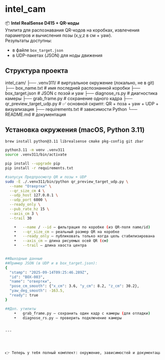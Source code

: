 # intel_cam

📦 **Intel RealSense D415 + QR-коды**  
Утилита для распознавания QR-кодов на коробках, извлечения параметров и вычисления позы (x,y,z в см + yaw).  
Результаты доступны:
- в файле `box_target.json`
- в UDP-пакетах (JSON) для ноды движения


## Структура проекта
intel_cam/
├── .venv311/              # виртуальное окружение (локально, не в git)
├── box_name.txt           # имя последней распознанной коробки
├── box_target.json        # JSON с позой и yaw
├── diagnose_rs.py         # диагностика камеры
├── grab_frame.py          # сохранение одного кадра
├── qr_preview_target_udp.py   # ✅ основной скрипт: QR + поза + yaw + UDP + визуализация
├── requirements.txt       # зависимости Python
└── README.md              # документация

## Установка окружения (macOS, Python 3.11)
```bash
brew install python@3.11 librealsense cmake pkg-config git zbar

python3.11 -m venv .venv311
source .venv311/bin/activate

pip install --upgrade pip
pip install -r requirements.txt

#запусук Предпросмотр QR и позы + UDP
sudo -E ./.venv311/bin/python qr_preview_target_udp.py \
  --name "Отвертки" \
  --qr_size_cm 4 \
  --udp_host 127.0.0.1 \
  --udp_port 6000 \
  --ready_only \
  --pub_rate_hz 15 \
  --axis_cm 3 \
  --trail 30

	•	--name / --id — фильтрация по коробке (из QR-поля name/id)
	•	--qr_size_cm — реальный размер QR на коробке
	•	--ready_only — публиковать только когда цель стабилизирована
	•	--axis_cm — длина рисуемых осей QR (см)
	•	--trail — длина хвоста центра


##Выходные данные
##Пример JSON (в UDP и в box_target.json):
{
  "stamp": "2025-09-14T09:25:46.289Z",
  "id": "BOX-003",
  "name": "отвертки",
  "pose_cm_smooth": {"x_cm": 3.6, "y_cm": 8.2, "z_cm": 30.2},
  "yaw_deg_smooth": -163.5,
  "ready": true
}

##Доп. утилиты
	•	grab_frame.py — сохранить один кадр с камеры (для отладки)
	•	diagnose_rs.py — проверить подключение камеры


---




👉 Теперь у тебя полный комплект: окружение, зависимостей и документации.  
